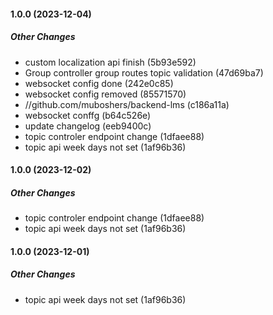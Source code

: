 #### 1.0.0 (2023-12-04)

##### Other Changes

*  custom localization api finish (5b93e592)
*  Group controller group routes topic validation (47d69ba7)
*  websocket config done (242e0c85)
*  websocket config removed (85571570)
* //github.com/muboshers/backend-lms (c186a11a)
*  websocket conffg (b64c526e)
*   update changelog (eeb9400c)
*  topic controler endpoint change (1dfaee88)
*  topic api week days not set (1af96b36)

#### 1.0.0 (2023-12-02)

##### Other Changes

*  topic controler endpoint change (1dfaee88)
*  topic api week days not set (1af96b36)

#### 1.0.0 (2023-12-01)

##### Other Changes

*  topic api week days not set (1af96b36)

